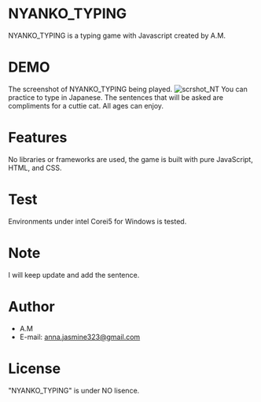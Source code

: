 # NYANKO_TYPING
NYANKO_TYPING is a typing game with Javascript created by A.M.

# DEMO
The screenshot of NYANKO_TYPING being played.
![scrshot_NT](https://github.com/halmel0217/NYANKO_TYPING/assets/141547124/377a504f-a7b9-49d3-9807-e492e3c472a3)
You can practice to type in Japanese.
The sentences that will be asked are compliments for a cuttie cat. All ages can enjoy.

# Features
No libraries or frameworks are used, the game is built with pure JavaScript, HTML, and CSS.

# Test
Environments under intel Corei5 for Windows is tested.

# Note
I will keep update and add the sentence.

# Author
* A.M
* E-mail: anna.jasmine323@gmail.com

# License
"NYANKO_TYPING" is under NO lisence.


